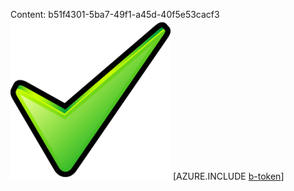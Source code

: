 Content: b51f4301-5ba7-49f1-a45d-40f5e53cacf3![image](c47d4071-9d08-4947-bbe2-68745c691354.png)
[AZURE.INCLUDE [b-token](Tokenbe7c1d68-15f4-483b-be1f-783b6878a43d.md)]
